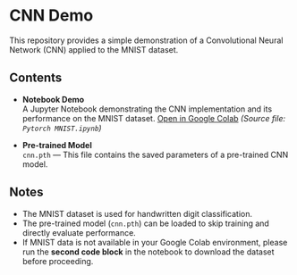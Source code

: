 # CNN Demo

This repository provides a simple demonstration of a Convolutional Neural Network (CNN) applied to the MNIST dataset.

## Contents

- **Notebook Demo**  
  A Jupyter Notebook demonstrating the CNN implementation and its performance on the MNIST dataset.
  [Open in Google Colab](https://colab.research.google.com/drive/1oYbRdkrgTVKkwxGL3Lxye31pO0UfBh-9)
  *(Source file: `Pytorch MNIST.ipynb`)*

- **Pre-trained Model**  
  `cnn.pth` — This file contains the saved parameters of a pre-trained CNN model.

## Notes

- The MNIST dataset is used for handwritten digit classification.
- The pre-trained model (`cnn.pth`) can be loaded to skip training and directly evaluate performance.
- If MNIST data is not available in your Google Colab environment, please run the **second code block** in the notebook to download the dataset before proceeding.
